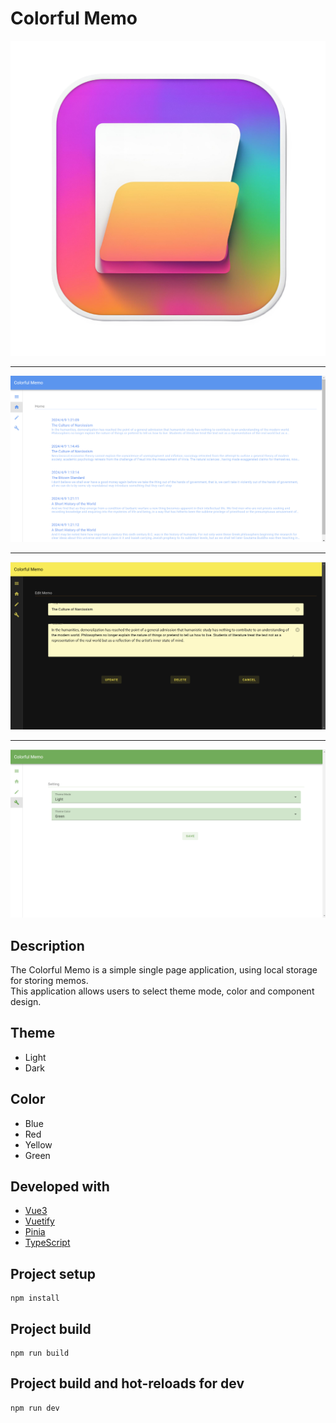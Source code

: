 # Colorful Memo

![Colorful Memo](./README/images/logo.png)

---

![Light & Blue](./README/images/Light&Blue.png)

---

![Dark & Yellow](./README/images/Dark&Yellow.png)

---

![Light & Green](./README/images/Light&Green.png)

## Description

The Colorful Memo is a simple single page application, using local storage for storing memos.  
This application allows users to select theme mode, color and component design.

## Theme

- Light
- Dark

## Color

- Blue
- Red
- Yellow
- Green

## Developed with

- [Vue3](https://github.com/vuejs)
- [Vuetify](https://github.com/vuetifyjs/vuetify)
- [Pinia](https://github.com/vuejs/pinia)
- [TypeScript](https://github.com/microsoft/TypeScript)

## Project setup

```
npm install
```

## Project build

```
npm run build
```

## Project build and hot-reloads for dev

```
npm run dev
```
